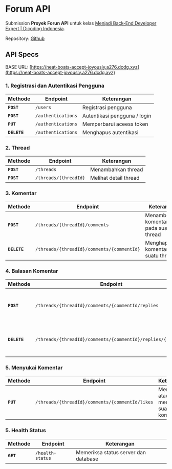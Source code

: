 # Forum API

Submission **Proyek Forun API**  untuk kelas
[ Menjadi Back-End Developer Expert | Dicoding Indonesia](https://www.dicoding.com/academies/276).

Repository: [Github](https://github.com/Abdurraziq/forum-api)

## API Specs

BASE URL: [https://neat-boats-accept-joyously.a276.dcdg.xyz](https://neat-boats-accept-joyously.a276.dcdg.xyz)

### 1. Registrasi dan Autentikasi Pengguna
   
| Methode      | Endpoint           | Keterangan                   |
| ------------ | ------------------ | ---------------------------- |
| **`POST`**   | `/users`           | Registrasi pengguna          |
| **`POST`**   | `/authentications` | Autentikasi pengguna / login |
| **`PUT`**    | `/authentications` | Memperbarui aceess token     |
| **`DELETE`** | `/authentications` | Menghapus autentikasi        |

### 2. Thread

| Methode    | Endpoint              | Keterangan            |
| ---------- | --------------------- | --------------------- |
| **`POST`** | `/threads`            | Menambahkan thread    |
| **`POST`** | `/threads/{threadId}` | Melihat detail thread |

### 3. Komentar

| Methode      | Endpoint                                   | Keterangan                             |
| ------------ | ------------------------------------------ | -------------------------------------- |
| **`POST`**   | `/threads/{threadId}/comments`             | Menambahkan komentar pada suatu thread |
| **`DELETE`** | `/threads/{threadId}/comments/{commentId}` | Menghapus komentar dari suatu thread   |

### 4. Balasan Komentar

| Methode      | Endpoint                                                     | Keterangan                                              |
| ------------ | ------------------------------------------------------------ | ------------------------------------------------------- |
| **`POST`**   | `/threads/{threadId}/comments/{commentId/replies`            | Menambahkan balasan komentar yang ada pada suatu thread |
| **`DELETE`** | `/threads/{threadId}/comments/{commentId}/replies/{replyId}` | Menghapus balasan komentar yang ada pada suatu thread   |

### 5. Menyukai Komentar

| Methode   | Endpoint                                        | Keterangan                                  |
| --------- | ----------------------------------------------- | ------------------------------------------- |
| **`PUT`** | `/threads/{threadId}/comments/{commentId/likes` | Menyukai atau batal menyukai suatu komentar |

### 5. Health Status

| Methode   | Endpoint         | Keterangan                           |
| --------- | ---------------- | ------------------------------------ |
| **`GET`** | `/health-status` | Memeriksa status server dan database |

